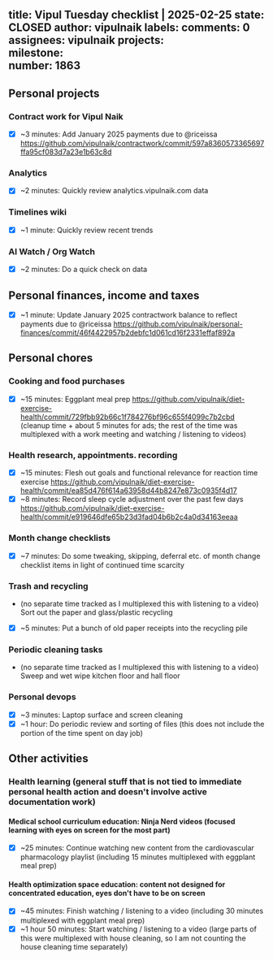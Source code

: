 title:	Vipul Tuesday checklist | 2025-02-25
state:	CLOSED
author:	vipulnaik
labels:	
comments:	0
assignees:	vipulnaik
projects:	
milestone:	
number:	1863
--
## Personal projects

### Contract work for Vipul Naik

- [x] ~3 minutes: Add January 2025 payments due to @riceissa https://github.com/vipulnaik/contractwork/commit/597a8360573365697ffa95cf083d7a23e1b63c8d

### Analytics

- [x] ~2 minutes: Quickly review analytics.vipulnaik.com data

### Timelines wiki

- [x] ~1 minute: Quickly review recent trends

### AI Watch / Org Watch

- [x] ~2 minutes: Do a quick check on data

## Personal finances, income and taxes

- [x] ~1 minute: Update January 2025 contractwork balance to reflect payments due to @riceissa https://github.com/vipulnaik/personal-finances/commit/46f4422957b2debfc1d061cd16f2331effaf892a

## Personal chores

### Cooking and food purchases

- [x] ~15 minutes: Eggplant meal prep https://github.com/vipulnaik/diet-exercise-health/commit/729fbb92b66c1f784276bf96c655f4099c7b2cbd (cleanup time + about 5 minutes for ads; the rest of the time was multiplexed with a work meeting and watching / listening to videos)

### Health research, appointments. recording

- [x] ~15 minutes: Flesh out goals and functional relevance for reaction time exercise https://github.com/vipulnaik/diet-exercise-health/commit/ea85d476f614a63958d44b8247e873c0935f4d17
- [x] ~8 minutes: Record sleep cycle adjustment over the past few days https://github.com/vipulnaik/diet-exercise-health/commit/e919646dfe65b23d3fad04b6b2c4a0d34163eeaa

### Month change checklists

- [x] ~7 minutes: Do some tweaking, skipping, deferral etc. of month change checklist items in light of continued time scarcity

### Trash and recycling

-  (no separate time tracked as I multiplexed this with listening to a video) Sort out the paper and glass/plastic recycling
- [x] ~5 minutes: Put a bunch of old paper receipts into the recycling pile

### Periodic cleaning tasks

- (no separate time tracked as I multiplexed this with listening to a video) Sweep and wet wipe kitchen floor and hall floor

### Personal devops

- [x] ~3 minutes: Laptop surface and screen cleaning
- [x] ~1 hour: Do periodic review and sorting of files (this does not include the portion of the time spent on day job)

## Other activities

### Health learning (general stuff that is not tied to immediate personal health action and doesn't involve active documentation work)

#### Medical school curriculum education: Ninja Nerd videos (focused learning with eyes on screen for the most part)

- [x] ~25 minutes: Continue watching new content from the cardiovascular pharmacology playlist (including 15 minutes multiplexed with eggplant meal prep)

#### Health optimization space education: content not designed for concentrated education, eyes don't have to be on screen

- [x] ~45 minutes: Finish watching / listening to a video (including 30 minutes multiplexed with eggplant meal prep)
- [x] ~1 hour 50 minutes: Start watching / listening to a video (large parts of this were multiplexed with house cleaning, so I am not counting the house cleaning time separately)
